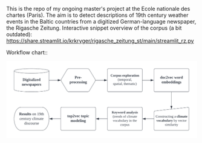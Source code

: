 This is the repo of my ongoing master's project at the Ecole nationale des chartes (Paris). The aim is to detect descriptions of 19th century weather events in the Baltic countries from a digitized German-language newspaper, the Rigasche Zeitung. Interactive snippet overview of the corpus (a bit outdated): https://share.streamlit.io/krkryger/rigasche_zeitung_st/main/streamlit_rz.py

Workflow chart::

![](references/M2_workflow_chart.png)
